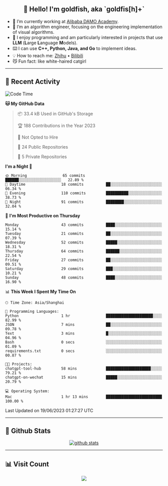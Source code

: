 
<h2 align="center">👋 Hello! I'm goldfish, aka `goldfis[h]+`</h2>

- 📍 I’m currently working at [Alibaba DAMO Academy](https://damo.alibaba.com/).  
- 🌱 I’m an algorithm engineer, focusing on the engineering implementation of visual algorithms.  
- 💬 I enjoy programming and am particularly interested in projects that use **LLM** (**L**arge **L**anguage **M**odels).   
- ⌨️ I can use **C++, Python, Java, and Go** to implement ideas.  
- 💡 How to reach me: [Zhihu](https://www.zhihu.com/people/goldfishh) • [Bilibili](https://space.bilibili.com/11349246)  
- 😼 Fun fact: like white-haired catgirl  

-------

## 🔧 Recent Activity

<!--START_SECTION:waka-->
![Code Time](http://img.shields.io/badge/Code%20Time-6%20hrs%2035%20mins-blue)

**🐱 My GitHub Data** 

> 📦 33.4 kB Used in GitHub's Storage 
 > 
> 🏆 188 Contributions in the Year 2023
 > 
> 🚫 Not Opted to Hire
 > 
> 📜 24 Public Repositories 
 > 
> 🔑 5 Private Repositories 
 > 
**I'm a Night 🦉** 

```text
🌞 Morning                65 commits          ██████░░░░░░░░░░░░░░░░░░░   22.89 % 
🌆 Daytime                18 commits          ██░░░░░░░░░░░░░░░░░░░░░░░   06.34 % 
🌃 Evening                110 commits         ██████████░░░░░░░░░░░░░░░   38.73 % 
🌙 Night                  91 commits          ████████░░░░░░░░░░░░░░░░░   32.04 % 
```
📅 **I'm Most Productive on Thursday** 

```text
Monday                   43 commits          ████░░░░░░░░░░░░░░░░░░░░░   15.14 % 
Tuesday                  21 commits          ██░░░░░░░░░░░░░░░░░░░░░░░   07.39 % 
Wednesday                52 commits          █████░░░░░░░░░░░░░░░░░░░░   18.31 % 
Thursday                 64 commits          ██████░░░░░░░░░░░░░░░░░░░   22.54 % 
Friday                   27 commits          ██░░░░░░░░░░░░░░░░░░░░░░░   09.51 % 
Saturday                 29 commits          ███░░░░░░░░░░░░░░░░░░░░░░   10.21 % 
Sunday                   48 commits          ████░░░░░░░░░░░░░░░░░░░░░   16.90 % 
```


📊 **This Week I Spent My Time On** 

```text
🕑︎ Time Zone: Asia/Shanghai

💬 Programming Languages: 
Python                   1 hr                █████████████████████░░░░   82.99 % 
JSON                     7 mins              ██░░░░░░░░░░░░░░░░░░░░░░░   09.78 % 
Text                     3 mins              █░░░░░░░░░░░░░░░░░░░░░░░░   04.96 % 
Bash                     0 secs              ░░░░░░░░░░░░░░░░░░░░░░░░░   01.09 % 
requirements.txt         0 secs              ░░░░░░░░░░░░░░░░░░░░░░░░░   00.87 % 

🐱‍💻 Projects: 
chatgpt-tool-hub         58 mins             ████████████████████░░░░░   79.21 % 
chatgpt-on-wechat        15 mins             █████░░░░░░░░░░░░░░░░░░░░   20.79 % 

💻 Operating System: 
Mac                      1 hr 13 mins        █████████████████████████   100.00 % 
```


 Last Updated on 19/06/2023 01:27:27 UTC
<!--END_SECTION:waka-->

-------

## 📆 Github Stats

<p align="center">
    <a href="https://github.com/anuraghazra/github-readme-stats">
      <img src="https://github-readme-stats.vercel.app/api?username=goldfishh&show_icons=true&theme=dracula" alt="github stats" />
    </a>
</p>

-------

## 📊 Visit Count

<p align="center">
  <a href="https://count.getloli.com/"><img src="https://count.getloli.com/get/@:goldfishh?theme=rule34"></a>
</p>
